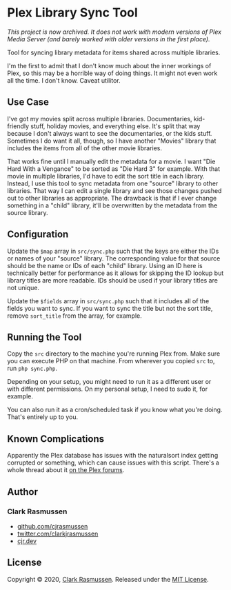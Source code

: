 # Plex Library Sync Tool

_This project is now archived. It does not work with modern versions of Plex Media Server (and barely worked with older versions in the first place)._

Tool for syncing library metadata for items shared across multiple libraries.

I'm the first to admit that I don't know much about the inner workings of Plex, so this may be a horrible way of doing things. It might not even work all the time. I don't know. Caveat utilitor.

## Use Case

I've got my movies split across multiple libraries.  Documentaries, kid-friendly stuff, holiday movies, and everything else. It's split that way because I don't always want to see the documentaries, or the kids stuff.  Sometimes I do want it all, though, so I have another "Movies" library that includes the items from all of the other movie libraries.

That works fine until I manually edit the metadata for a movie.  I want "Die Hard With a Vengance" to be sorted as "Die Hard 3" for example. With that movie in multiple libraries, I'd have to edit the sort title in each library. Instead, I use this tool to sync metadata from one "source" library to other libraries. That way I can edit a single library and see those changes pushed out to other libraries as appropriate. The drawback is that if I ever change something in a "child" library, it'll be overwritten by the metadata from the source library.

## Configuration

Update the `$map` array in `src/sync.php` such that the keys are either the IDs or names of your "source" library. The corresponding value for that source should be the name or IDs of each "child" library. Using an ID here is technically better for performance as it allows for skipping the ID lookup but library titles are more readable. IDs should be used if your library titles are not unique.

Update the `$fields` array in `src/sync.php` such that it includes all of the fields you want to sync. If you want to sync the title but not the sort title, remove `sort_title` from the array, for example.

## Running the Tool

Copy the `src` directory to the machine you're running Plex from. Make sure you can execute PHP on that machine. From wherever you copied `src` to, run `php sync.php`.

Depending on your setup, you might need to run it as a different user or with different permissions. On my personal setup, I need to sudo it, for example.

You can also run it as a cron/scheduled task if you know what you're doing. That's entirely up to you.

## Known Complications

Apparently the Plex database has issues with the naturalsort index getting corrupted or something, which can cause issues with this script. There's a whole thread about it [on the Plex forums](https://forums.plex.tv/t/database-corruption/236013/30).

## Author

### Clark Rasmussen

* [github.com/cjrasmussen](https://github.com/cjrasmussen)
* [twitter.com/clarkjrasmussen](https://twitter.com/clarkjrasmussen)
* [cjr.dev](https://cjr.dev)

## License

Copyright © 2020, [Clark Rasmussen](https://cjr.dev).
Released under the [MIT License](LICENSE).
